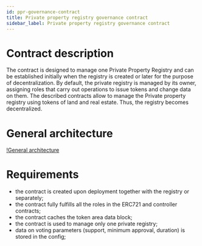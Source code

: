 ```yaml
---
id: ppr-governance-contract
title: Private property registry governance contract
sidebar_label: Private property registry governance contract
---
```


# Contract description
The contract is designed to manage one Private Property Registry and can be established initially when the registry is created or later for the purpose of decentralization. 
By default, the private registry is managed by its owner, assigning roles that carry out operations to issue tokens and change data on them.  The described contracts allow to manage the Private property registry using tokens of land and real estate. Thus, the registry becomes decentralized.

# General architecture
[!General architecture](https://github.com/galtproject/galtproject-docs/blob/master/docs/applications/images/ppr-governance-contract-01.png)

# Requirements
- the contract is created upon deployment together with the registry or separately;
- the contract fully fulfills all the roles in the ERC721 and controller contracts;
- the contract caches the token area data block;
- the contract is used to manage only one private registry;
- data on voting parameters (support, minimum approval, duration) is stored in the config;
